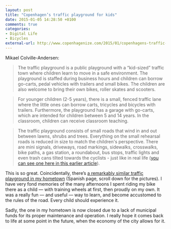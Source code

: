```yaml
---
layout: post
title: "Copenhagen’s traffic playground for kids"
date: 2015-01-05 14:28:50 +0100
comments: true
categories:
- Digital Life
- Bicycles
external-url: http://www.copenhagenize.com/2015/01/copenhagens-traffic-playground-for-kids.html
---
```


Mikael Colville-Andersen:

> The traffic playground is a public playground with a “kid-sized” traffic town where children learn to move in a safe environment. The playground is staffed during business hours and children can borrow go-carts, pedal vehicles with trailers and small bikes. The children are also welcome to bring their own bikes, roller skates and scooters. 

> For younger children (2-5 years), there is a small, fenced traffic lane where the little ones can borrow carts, tricycles and bicycles with trailers. Furthermore, the playground has a garage with go-carts, which are intended for children between 5 and 14 years. In the classroom, children can receive classroom teaching.

> The traffic playground consists of small roads that wind in and out between lawns, shrubs and trees. Everything on the small rehearsal roads is reduced in size to match the children's perspective. There are mini signals, driveways, road markings, sidewalks, crosswalks, bike paths, a gas station, a roundabout, bus stops, traffic lights and even trash cans tilted towards the cyclists - just like in real life ([you can see one here in this earlier article](http://www.copenhagenize.com/2013/03/gothersgade-and-two-way-cycle-track.html)). 

This is so great. Coincidentally, there’s [a remarkably similar traffic playground in my hometown](http://www.plasencia.es/web/20-tu-ayuntamiento-interior/educacion-vial-y-formacion/64-parque-infantil-de-trafico) (Spanish page, scroll down for the pictures). I have very fond memories of the many afternoons I spent riding my bike there as a child — with training wheels at first, then proudly on my own. It was a really fun — and useful — way to learn, and become accustomed to the rules of the road. Every child should experience it.

Sadly, the one in my hometown is now closed due to a lack of municipal funds for its proper maintenance and operation. I really hope it comes back to life at some point in the future, when the economy of the city allows for it.